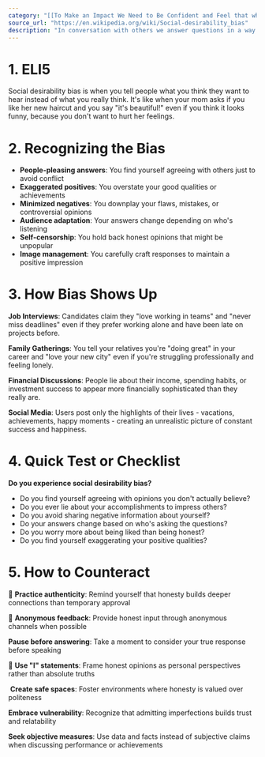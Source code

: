 ```yaml
---
category: "[[To Make an Impact We Need to Be Confident and Feel that what We Are Doing is Important]]"
source_url: "https://en.wikipedia.org/wiki/Social-desirability_bias"
description: "In conversation with others we answer questions in a way we think will make the other person happy personally and professionally."
---
```


# 1. ELI5

Social desirability bias is when you tell people what you think they want to hear instead of what you really think. It's like when your mom asks if you like her new haircut and you say "it's beautiful!" even if you think it looks funny, because you don't want to hurt her feelings.

# 2. Recognizing the Bias

- **People-pleasing answers**: You find yourself agreeing with others just to avoid conflict
- **Exaggerated positives**: You overstate your good qualities or achievements
- **Minimized negatives**: You downplay your flaws, mistakes, or controversial opinions
- **Audience adaptation**: Your answers change depending on who's listening
- **Self-censorship**: You hold back honest opinions that might be unpopular
- **Image management**: You carefully craft responses to maintain a positive impression

# 3. How Bias Shows Up

**Job Interviews**: Candidates claim they "love working in teams" and "never miss deadlines" even if they prefer working alone and have been late on projects before.

**Family Gatherings**: You tell your relatives you're "doing great" in your career and "love your new city" even if you're struggling professionally and feeling lonely.

**Financial Discussions**: People lie about their income, spending habits, or investment success to appear more financially sophisticated than they really are.

**Social Media**: Users post only the highlights of their lives - vacations, achievements, happy moments - creating an unrealistic picture of constant success and happiness.

# 4. Quick Test or Checklist

**Do you experience social desirability bias?**

- Do you find yourself agreeing with opinions you don't actually believe?
- Do you ever lie about your accomplishments to impress others?
- Do you avoid sharing negative information about yourself?
- Do your answers change based on who's asking the questions?
- Do you worry more about being liked than being honest?
- Do you find yourself exaggerating your positive qualities?

# 5. How to Counteract

🤔 **Practice authenticity**: Remind yourself that honesty builds deeper connections than temporary approval

📝 **Anonymous feedback**: Provide honest input through anonymous channels when possible

 **Pause before answering**: Take a moment to consider your true response before speaking

💬 **Use "I" statements**: Frame honest opinions as personal perspectives rather than absolute truths

️ **Create safe spaces**: Foster environments where honesty is valued over politeness

**Embrace vulnerability**: Recognize that admitting imperfections builds trust and relatability

**Seek objective measures**: Use data and facts instead of subjective claims when discussing performance or achievements

